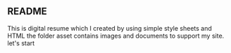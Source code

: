 ## README
This is digital resume which I created by using simple style sheets and HTML
the folder asset contains images and documents to support my site.
let's start